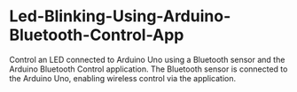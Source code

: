 # Led-Blinking-Using-Arduino-Bluetooth-Control-App
Control an LED connected to Arduino Uno using a Bluetooth sensor and the Arduino Bluetooth Control application. The Bluetooth sensor is connected to the Arduino Uno, enabling wireless control via the application.
